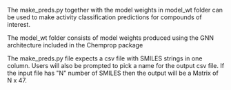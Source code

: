 The make_preds.py together with the model weights in  model_wt folder can be used to make 
activity classification predictions for compounds of interest.

The model_wt folder consists of model weights produced using the GNN architecture included in the Chemprop package

The make_preds.py file expects a csv file with SMILES strings in one column. Users will also be prompted to pick a name for the output csv file.
If the input file has "N" number of SMILES then the output will be a Matrix of N x 47. 
